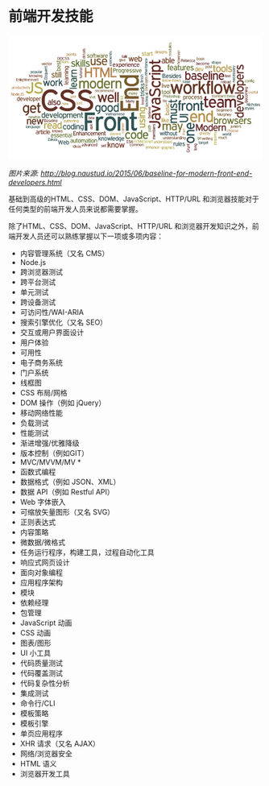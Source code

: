 # 前端开发技能

![](../images/front-end-skills.png "http://blog.naustud.io/2015/06/baseline-for-modern-front-end-developers.html")

<cite>图片来源: <a href="http://blog.naustud.io/2015/06/baseline-for-modern-front-end-developers.html">http://blog.naustud.io/2015/06/baseline-for-modern-front-end-developers.html</a></cite>

基础到高级的HTML、CSS、DOM、JavaScript、HTTP/URL 和浏览器技能对于任何类型的前端开发人员来说都需要掌握。

除了HTML、CSS、DOM、JavaScript、HTTP/URL 和浏览器开发知识之外，前端开发人员还可以熟练掌握以下一项或多项内容：

* 内容管理系统（又名 CMS）
* Node.js
* 跨浏览器测试
* 跨平台测试
* 单元测试
* 跨设备测试
* 可访问性/WAI-ARIA
* 搜索引擎优化（又名 SEO）
* 交互或用户界面设计
* 用户体验
* 可用性
* 电子商务系统
* 门户系统
* 线框图
* CSS 布局/网格
* DOM 操作（例如 jQuery）
* 移动网络性能
* 负载测试
* 性能测试
* 渐进增强/优雅降级
* 版本控制（例如GIT）
* MVC/MVVM/MV *
* 函数式编程
* 数据格式（例如 JSON、XML）
* 数据 API（例如 Restful API）
* Web 字体嵌入
* 可缩放矢量图形（又名 SVG）
* 正则表达式
* 内容策略
* 微数据/微格式
* 任务运行程序，构建工具，过程自动化工具
* 响应式网页设计
* 面向对象编程
* 应用程序架构
* 模块
* 依赖经理
* 包管理
* JavaScript 动画
* CSS 动画
* 图表/图形
* UI 小工具
* 代码质量测试
* 代码覆盖测试
* 代码复杂性分析
* 集成测试
* 命令行/CLI
* 模板策略
* 模板引擎
* 单页应用程序
* XHR 请求（又名 AJAX）
* 网络/浏览器安全
* HTML 语义
* 浏览器开发工具





